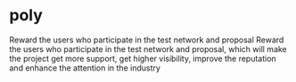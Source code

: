 # poly
Reward the users who participate in the test network and proposal
Reward the users who participate in the test network and proposal, which will make the project get more support, get higher visibility, improve the reputation and enhance the attention in the industry
